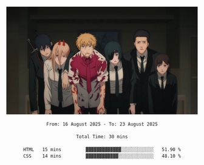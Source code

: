 <!-- Profile image -->
<p align="center">
 <img src="assets/Chainsaw-Man-Himeno-Chainsaw-Man-Denji-Chainsaw-Man-Aki-Chainsaw-Man-Power-Chainsaw-Man-Hirokazu-Arai-Chainsaw-Man-Kobeni-Chainsaw-Man-anime-boys-anime-girls-Anime-screenshot-blood-2202309-1294599272.png" width="1080px">
</p>
<!-- Profile image end -->

<div align="center">
<!--START_SECTION:waka-->

```txt
From: 16 August 2025 - To: 23 August 2025

Total Time: 30 mins

HTML   15 mins         ▓▓▓▓▓▓▓▓▓▓▓▓▓░░░░░░░░░░░░   51.90 %
CSS    14 mins         ▓▓▓▓▓▓▓▓▓▓▓▓░░░░░░░░░░░░░   48.10 %
```

<!--END_SECTION:waka-->
</div>
